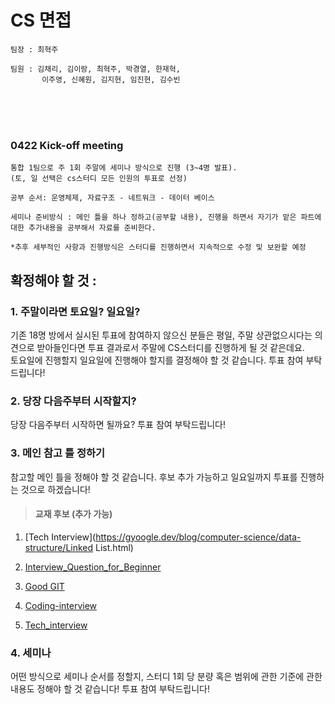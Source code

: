 # CS 면접

```
팀장 : 최혁주

팀원 : 김채리, 김이랑, 최혁주, 박경열, 한재혁,
       이주영, 신혜원, 김지현, 임진현, 김수빈
```

<br>

<br>

<br>

### 0422 Kick-off meeting 

```
통합 1팀으로 주 1회 주말에 세미나 방식으로 진행 (3~4명 발표). 
(토, 일 선택은 cs스터디 모든 인원의 투표로 선정)

공부 순서: 운영체제, 자료구조 - 네트워크 - 데이터 베이스

세미나 준비방식 : 메인 틀을 하나 정하고(공부할 내용), 진행을 하면서 자기가 맡은 파트에 대한 추가내용을 공부해서 자료를 준비한다.

*추후 세부적인 사항과 진행방식은 스터디를 진행하면서 지속적으로 수정 및 보완할 예정
```



## 확정해야 할 것 : 



### 1. 주말이라면 토요일? 일요일?

기존 18명 방에서 실시된 투표에 참여하지 않으신 분들은 
평일, 주말 상관없으시다는 의견으로 받아들인다면
투표 결과로서 주말에 CS스터디를 진행하게 될 것 같은데요.  
토요일에 진행할지 일요일에 진행해야 할지를 결정해야 할 것 같습니다.
투표 참여 부탁드립니다!



### 2. 당장 다음주부터 시작할지?

당장 다음주부터 시작하면 될까요? 
투표 참여 부탁드립니다!



### 3. 메인 참고 틀 정하기

참고할 메인 틀을 정해야 할 것 같습니다.
후보 추가 가능하고 일요일까지 투표를 진행하는 것으로 하겠습니다!

> #### 교재 후보 (추가 가능)

1. [Tech Interview](https://gyoogle.dev/blog/computer-science/data-structure/Linked List.html)

2. [Interview_Question_for_Beginner](https://github.com/JaeYeopHan/Interview_Question_for_Beginner)

3. [Good GIT](https://goodgid.github.io/)

4. [Coding-interview](https://github.com/qkraudghgh/coding-interview)

5. [Tech_interview](https://github.com/SSAFY-CS-STUDY/Tech_interview)



### 4. 세미나

어떤 방식으로 세미나 순서를 정할지, 
스터디 1회 당 분량 혹은 범위에 관한 기준에 관한 내용도 정해야 할 것 같습니다!
투표 참여 부탁드립니다! 

